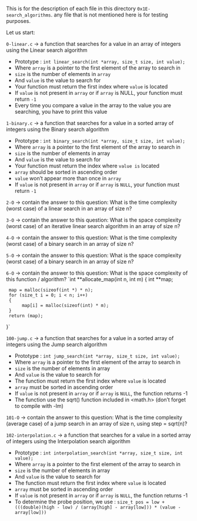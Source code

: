This is for the description of each file in this directory `0x1E-search_algorithms`.
any file that is not mentioned here is for testing purposes.

Let us start:


`0-linear.c` -> a function that searches for a value in an array of integers using the Linear search algorithm

- Prototype : `int linear_search(int *array, size_t size, int value);`
- Where `array` is a pointer to the first element of the array to search in
- `size` is the number of elements in `array`
- And `value` is the value to search for
- Your function must return the first index where `value` is located
- If `value` is not present in `array` or if `array` is NULL, your function must return `-1`
- Every time you compare a value in the array to the value you are searching, you have to print this value 


`1-binary.c` -> a function that searches for a value in a sorted array of integers using the Binary search algorithm

- Prototype : `int binary_search(int *array, size_t size, int value);`
- Where `array` is a pointer to the first element of the array to search in
- `size` is the number of elements in array
- And `value` is the value to search for
- Your function must return the index where `value is` located
- `array` should be sorted in ascending order
- `value` won’t appear more than once in `array`
- If `value` is not present in `array` or if `array` is `NULL`, your function must return `-1`


`2-O` -> contain the answer to this question:
What is the time complexity (worst case) of a linear search in an array of size n?


`3-O` -> contain the answer to this question:
What is the space complexity (worst case) of an iterative linear search algorithm in an array of size n?


`4-O` -> contain the answer to this question:
What is the time complexity (worst case) of a binary search in an array of size n?


`5-O` -> contain the answer to this question:
What is the space complexity (worst case) of a binary search in an array of size n?


`6-O` -> contain the answer to this question:
What is the space complexity of this function / algorithm?
`int **allocate_map(int n, int m)
{
     int **map;

     map = malloc(sizeof(int *) * n);
     for (size_t i = 0; i < n; i++)
     {
          map[i] = malloc(sizeof(int) * m);
     }
     return (map);
}`


`100-jump.c` -> a function that searches for a value in a sorted array of integers using the Jump search algorithm

- Prototype : `int jump_search(int *array, size_t size, int value);`
- Where `array` is a pointer to the first element of the array to search in
- `size` is the number of elements in array
- And `value` is the value to search for
- The function must return the first index where `value` is located
- `array` must be sorted in ascending order
- If `value` is not present in `array` or if `array` is `NULL`, the function returns -1
- The function use the sqrt() function included in <math.h> (don’t forget to compile with -lm)


`101-O` -> contain the answer to this question:
What is the time complexity (average case) of a jump search in an array of size n, using step = sqrt(n)?


`102-interpolation.c` -> a function that searches for a value in a sorted array of integers using the Interpolation search algorithm

- Prototype : `int interpolation_search(int *array, size_t size, int value);`
- Where `array` is a pointer to the first element of the array to search in
- `size` is the number of elements in array
- And `value` is the value to search for
- The function must return the first index where `value` is located
- `array` must be sorted in ascending order
- If `value` is not present in `array` or if `array` is `NULL`, the function returns -1
- To determine the probe position, we use : `size_t pos = low + (((double)(high - low) / (array[high] - array[low])) * (value - array[low]))`

